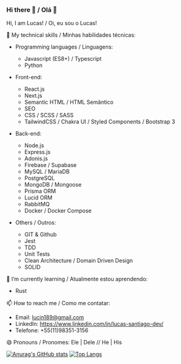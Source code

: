 ### Hi there 👋 / Olá 👋

<!--
**rathlucas/rathlucas** is a ✨ _special_ ✨ repository because its `README.md` (this file) appears on your GitHub profile.

Here are some ideas to get you started:

- 🔭 I’m currently working on ...
- 🌱 I’m currently learning ...
- 👯 I’m looking to collaborate on ...
- 🤔 I’m looking for help with ...
- 💬 Ask me about ...
- 📫 How to reach me: ...
- 😄 Pronouns: ...
- ⚡ Fun fact: ...
-->

Hi, I am Lucas! / Oi, eu sou o Lucas!

🔭 My technical skills / Minhas habilidades técnicas:
   - Programming languages / Linguagens:
     - Javascript (ES8+) / Typescript
     - Python

   - Front-end:
     - React.js
     - Next.js
     - Semantic HTML / HTML Semântico
     - SEO
     - CSS / SCSS / SASS
     - TailwindCSS / Chakra UI / Styled Components / Bootstrap 3

   - Back-end:
     - Node.js
     - Express.js
     - Adonis.js
     - Firebase / Supabase
     - MySQL / MariaDB
     - PostgreSQL
     - MongoDB / Mongoose
     - Prisma ORM
     - Lucid ORM
     - RabbitMQ
     - Docker / Docker Compose

   - Others / Outros:
     - GIT & Github
     - Jest
     - TDD
     - Unit Tests
     - Clean Architecture / Domain Driven Design
     - SOLID


🌱 I’m currently learning / Atualmente estou aprendendo:
  - Rust

📫 How to reach me / Como me contatar:
  - Email: lucin189@gmail.com
  - LinkedIn: https://www.linkedin.com/in/lucas-santiago-dev/
  - Telefone: +55(11)98351-3156

😄 Pronouns / Pronomes: Ele | Dele // He | His
  
[![Anurag's GitHub stats](https://github-readme-stats.vercel.app/api?username=rathlucas&count_private=true&show_icons=true&theme=cobalt)](https://github.com/anuraghazra/github-readme-stats)
[![Top Langs](https://github-readme-stats.vercel.app/api/top-langs/?username=rathlucas&theme=cobalt&layout=compact)](https://github.com/anuraghazra/github-readme-stats)
